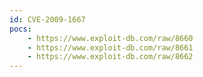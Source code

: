 ```yaml
---
id: CVE-2009-1667
pocs:
    - https://www.exploit-db.com/raw/8660
    - https://www.exploit-db.com/raw/8661
    - https://www.exploit-db.com/raw/8662
---
```

